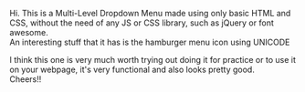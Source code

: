 Hi. This is a Multi-Level Dropdown Menu made using only basic HTML and CSS, without the need of any JS or CSS library, such as jQuery or font awesome.<br>
An interesting stuff that it has is the hamburger menu icon using UNICODE <br>

I think this one is very much worth trying out doing it for practice or to use it on your webpage, it's very functional and also looks pretty good.<br>
Cheers!!
